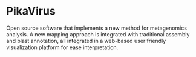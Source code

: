 # PikaVirus
Open source software that implements a new method for metagenomics analysis. A new mapping approach is integrated with traditional assembly and blast annotation, all integrated in a web-based user friendly visualization platform for ease interpretation.
